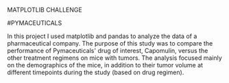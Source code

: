 
MATPLOTLIB CHALLENGE

#PYMACEUTICALS

In this project I used matplotlib and pandas to analyze the data of a pharmaceutical company. The purpose of this study was to compare the performance of Pymaceuticals' drug of interest, Capomulin, versus the other treatment regimens on mice with tumors. The analysis focused mainly on the demographics of the mice, in addition to their tumor volume at different timepoints during the study (based on drug regimen).

